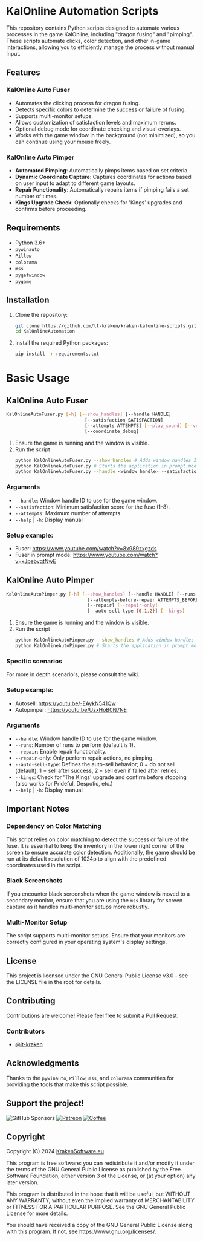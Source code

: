 # KalOnline Automation Scripts

This repository contains Python scripts designed to automate various processes in the game KalOnline, including "dragon fusing" and "pimping". These scripts automate clicks, color detection, and other in-game interactions, allowing you to efficiently manage the process without manual input.

## Features

### KalOnline Auto Fuser
- Automates the clicking process for dragon fusing.
- Detects specific colors to determine the success or failure of fusing.
- Supports multi-monitor setups.
- Allows customization of satisfaction levels and maximum reruns.
- Optional debug mode for coordinate checking and visual overlays.
- Works with the game window in the background (not minimized), so you can continue using your mouse freely.

### KalOnline Auto Pimper
- **Automated Pimping**: Automatically pimps items based on set criteria.
- **Dynamic Coordinate Capture**: Captures coordinates for actions based on user input to adapt to different game layouts.
- **Repair Functionality**: Automatically repairs items if pimping fails a set number of times.
- **Kings Upgrade Check**: Optionally checks for 'Kings' upgrades and confirms before proceeding.

## Requirements

- Python 3.6+
- `pywinauto`
- `Pillow`
- `colorama`
- `mss`
- `pygetwindow`
- `pygame`

## Installation

1. Clone the repository:
    ```bash
    git clone https://github.com/lt-kraken/kraken-kalonline-scripts.git
    cd KalOnlineAutomation
    ```

2. Install the required Python packages:
   ```bash
   pip install -r requirements.txt
   ```
   
# Basic Usage
## KalOnline Auto Fuser
```bash
KalOnlineAutoFuser.py [-h] [--show_handles] [--handle HANDLE]
                             [--satisfaction SATISFACTION]
                             [--attempts ATTEMPTS] [--play_sound] [--verbose]
                             [--coordinate_debug]
```
1. Ensure the game is running and the window is visible.
2. Run the script
   ```bash
   python KalOnlineAutoFuser.py --show_handles # Adds window handles IDs to all `TheHyperNetwork` windows.
   python KalOnlineAutoFuser.py # Starts the application in prompt mode
   python KalOnlineAutoFuser.py --handle <window_handle> --satisfaction <satisfaction> --attempts <attempts> # Starts the application in direct mode
   ```

### Arguments
- `--handle`: Window handle ID to use for the game window.
- `--satisfaction`: Minimum satisfaction score for the fuse (1-8).
- `--attempts`: Maximum number of attempts.
- `--help` | `-h`: Display manual

### Setup example:
- Fuser: <https://www.youtube.com/watch?v=8x989zxgzds>
- Fuser in prompt mode: <https://www.youtube.com/watch?v=xJpebvqtNwE>

## KalOnline Auto Pimper
```bash
KalOnlineAutoPimper.py [-h] [--show_handles] [--handle HANDLE] [--runs RUNS]
                              [--attempts-before-repair ATTEMPTS_BEFORE_REPAIR]
                              [--repair] [--repair-only]
                              [--auto-sell-type {0,1,2}] [--kings]
```

1. Ensure the game is running and the window is visible.
2. Run the script
   ```bash
   python KalOnlineAutoPimper.py --show_handles # Adds window handles IDs to all `TheHyperNetwork` windows.
   python KalOnlineAutoPimper.py # Starts the application in prompt mode
   ```
### Specific scenarios
For more in depth scenario's, please consult the wiki.

### Setup example:
- Autosell: <https://youtu.be/-EAykN541Qw>
- Autopimper: <https://youtu.be/UzxHoB0N7NE>

### Arguments
- `--handle`: Window handle ID to use for the game window.
- `--runs`: Number of runs to perform (default is 1).
- `--repair`: Enable repair functionality.
- `--repair`-only: Only perform repair actions, no pimping.
- `--auto-sell-type`: Defines the auto-sell behavior; 0 = do not sell (default), 1 = sell after success, 2 = sell even if failed after retries.
- `--kings`: Check for 'The Kings' upgrade and confirm before stopping (also works for Prideful, Despotic, etc.)
- `--help` | `-h`: Display manual

## Important Notes
### Dependency on Color Matching
This script relies on color matching to detect the success or failure of the fuse. It is essential to keep the inventory in the lower right corner of the screen to ensure accurate color detection. Additionally, the game should be run at its default resolution of 1024p to align with the predefined coordinates used in the script.

### Black Screenshots
If you encounter black screenshots when the game window is moved to a secondary monitor, ensure that you are using the `mss` library for screen capture as it handles multi-monitor setups more robustly.

### Multi-Monitor Setup
The script supports multi-monitor setups. Ensure that your monitors are correctly configured in your operating system's display settings.

## License
This project is licensed under the GNU General Public License v3.0 - see the LICENSE file in the root for details.

## Contributing
Contributions are welcome! Please feel free to submit a Pull Request.

### Contributors
- [@lt-kraken](https://www.github.com/lt-kraken)

## Acknowledgments
Thanks to the `pywinauto`, `Pillow`, `mss`, and `colorama` communities for providing the tools that make this script possible.

## Support the project!
![GitHub Sponsors](https://img.shields.io/github/sponsors/lt-kraken)
[![Patreon](https://img.shields.io/badge/Patreon-8A2BE2)](patreon.com/krakensoftware)
[![Coffee](https://img.shields.io/badge/Buy_Me_A_Coffee-FFDD00?style=for-the-badge&logo=buy-me-a-coffee&logoColor=black)](https://www.buymeacoffee.com/ltkraken)

## Copyright

Copyright (C) 2024 [KrakenSoftware.eu](https://krakensoftware.eu)

This program is free software: you can redistribute it and/or modify it under the terms of the GNU General Public License as published by the Free Software Foundation, either version 3 of the License, or (at your option) any later version.

This program is distributed in the hope that it will be useful, but WITHOUT ANY WARRANTY; without even the implied warranty of MERCHANTABILITY or FITNESS FOR A PARTICULAR PURPOSE. See the GNU General Public License for more details.

You should have received a copy of the GNU General Public License along with this program. If not, see <https://www.gnu.org/licenses/>.
